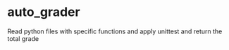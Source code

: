 # auto_grader
Read python files with specific functions and apply unittest and return the total grade
